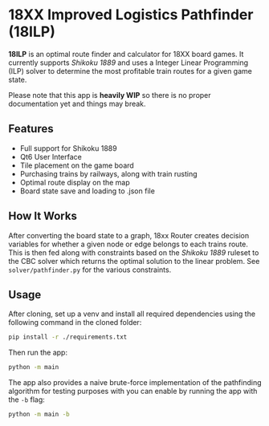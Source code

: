 # 18XX Improved Logistics Pathfinder (18ILP)

**18ILP** is an optimal route finder and calculator for 18XX board games. It currently supports *Shikoku 1889* and uses a Integer Linear Programming (ILP) solver to determine the most profitable train routes for a given game state.

Please note that this app is **heavily WIP** so there is no proper documentation yet and things may break.  

## Features

- Full support for Shikoku 1889
- Qt6 User Interface
- Tile placement on the game board
- Purchasing trains by railways, along with train rusting
- Optimal route display on the map
- Board state save and loading to .json file

## How It Works

After converting the board state to a graph, 18xx Router creates decision variables for whether a given node or edge belongs to each trains route. This is then fed along with constraints based on the *Shikoku 1889* ruleset to the CBC solver which returns the optimal solution to the linear problem. See `solver/pathfinder.py` for the various constraints.

## Usage

After cloning, set up a venv and install all required dependencies using the following command in the cloned folder:

``` bash
pip install -r ./requirements.txt
```

Then run the app:

``` bash
python -m main
```

The app also provides a naive brute-force implementation of the pathfinding algorithm for testing purposes with you can enable by running the app with the `-b` flag:

``` bash
python -m main -b
```
